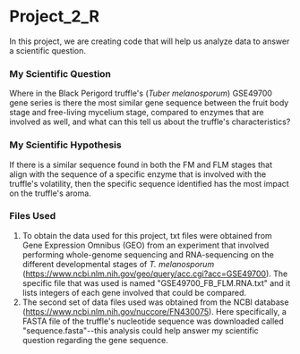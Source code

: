 # Project_2_R
In this project, we are creating code that will help us analyze data to answer a scientific question.

### My Scientific Question
Where in the Black Perigord truffle's (*Tuber melanosporum*) GSE49700 gene series is there the most similar gene sequence between the fruit body stage and free-living mycelium stage, compared to enzymes that are involved as well, and what can this tell us about the truffle's characteristics?

### My Scientific Hypothesis
If there is a similar sequence found in both the FM and FLM stages that align with the sequence of a specific enzyme that is involved with the truffle's volatility, then the specific sequence identified has the most impact on the truffle's aroma.

### Files Used
1) To obtain the data used for this project, txt files were obtained from Gene Expression Omnibus (GEO) from an experiment that involved performing whole-genome sequencing and RNA-sequencing on the different developmental stages of *T. melanosporum* (https://www.ncbi.nlm.nih.gov/geo/query/acc.cgi?acc=GSE49700). The specific file that was used is named "GSE49700_FB_FLM.RNA.txt" and it lists integers of each gene involved that could be compared.
2) The second set of data files used was obtained from the NCBI database (https://www.ncbi.nlm.nih.gov/nuccore/FN430075). Here specifically, a FASTA file of the truffle's nucleotide sequence was downloaded called "sequence.fasta"--this analysis could help answer my scientific question regarding the gene sequence.
